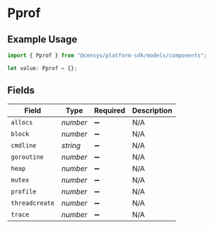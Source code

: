 # Pprof

## Example Usage

```typescript
import { Pprof } from "@censys/platform-sdk/models/components";

let value: Pprof = {};
```

## Fields

| Field              | Type               | Required           | Description        |
| ------------------ | ------------------ | ------------------ | ------------------ |
| `allocs`           | *number*           | :heavy_minus_sign: | N/A                |
| `block`            | *number*           | :heavy_minus_sign: | N/A                |
| `cmdline`          | *string*           | :heavy_minus_sign: | N/A                |
| `goroutine`        | *number*           | :heavy_minus_sign: | N/A                |
| `heap`             | *number*           | :heavy_minus_sign: | N/A                |
| `mutex`            | *number*           | :heavy_minus_sign: | N/A                |
| `profile`          | *number*           | :heavy_minus_sign: | N/A                |
| `threadcreate`     | *number*           | :heavy_minus_sign: | N/A                |
| `trace`            | *number*           | :heavy_minus_sign: | N/A                |
